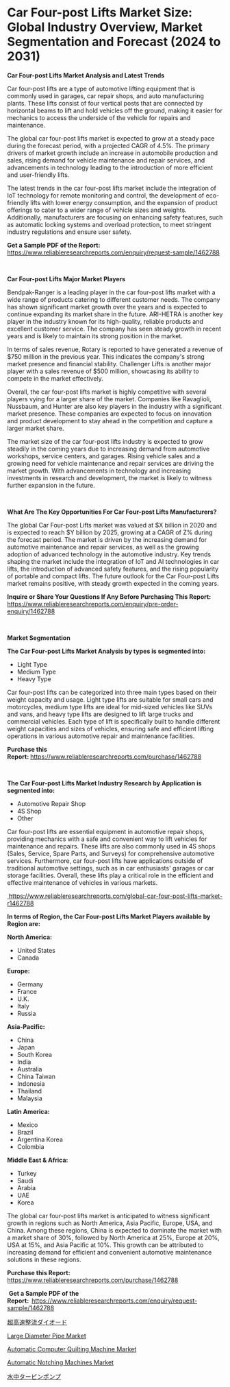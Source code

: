 <p><h1>Car Four-post Lifts Market Size: Global Industry Overview, Market Segmentation and Forecast (2024 to 2031)</h1></p><p><strong>Car Four-post Lifts Market Analysis and Latest Trends</strong></p>
<p><p>Car four-post lifts are a type of automotive lifting equipment that is commonly used in garages, car repair shops, and auto manufacturing plants. These lifts consist of four vertical posts that are connected by horizontal beams to lift and hold vehicles off the ground, making it easier for mechanics to access the underside of the vehicle for repairs and maintenance.</p><p>The global car four-post lifts market is expected to grow at a steady pace during the forecast period, with a projected CAGR of 4.5%. The primary drivers of market growth include an increase in automobile production and sales, rising demand for vehicle maintenance and repair services, and advancements in technology leading to the introduction of more efficient and user-friendly lifts.</p><p>The latest trends in the car four-post lifts market include the integration of IoT technology for remote monitoring and control, the development of eco-friendly lifts with lower energy consumption, and the expansion of product offerings to cater to a wider range of vehicle sizes and weights. Additionally, manufacturers are focusing on enhancing safety features, such as automatic locking systems and overload protection, to meet stringent industry regulations and ensure user safety.</p></p>
<p><strong>Get a Sample PDF of the Report:&nbsp;</strong> <a href="https://www.reliableresearchreports.com/enquiry/request-sample/1462788">https://www.reliableresearchreports.com/enquiry/request-sample/1462788</a></p>
<p>&nbsp;</p>
<p><strong>Car Four-post Lifts Major Market Players</strong></p>
<p><p>Bendpak-Ranger is a leading player in the car four-post lifts market with a wide range of products catering to different customer needs. The company has shown significant market growth over the years and is expected to continue expanding its market share in the future. ARI-HETRA is another key player in the industry known for its high-quality, reliable products and excellent customer service. The company has seen steady growth in recent years and is likely to maintain its strong position in the market.</p><p>In terms of sales revenue, Rotary is reported to have generated a revenue of $750 million in the previous year. This indicates the company's strong market presence and financial stability. Challenger Lifts is another major player with a sales revenue of $500 million, showcasing its ability to compete in the market effectively.</p><p>Overall, the car four-post lifts market is highly competitive with several players vying for a larger share of the market. Companies like Ravaglioli, Nussbaum, and Hunter are also key players in the industry with a significant market presence. These companies are expected to focus on innovation and product development to stay ahead in the competition and capture a larger market share.</p><p>The market size of the car four-post lifts industry is expected to grow steadily in the coming years due to increasing demand from automotive workshops, service centers, and garages. Rising vehicle sales and a growing need for vehicle maintenance and repair services are driving the market growth. With advancements in technology and increasing investments in research and development, the market is likely to witness further expansion in the future.</p></p>
<p>&nbsp;</p>
<p><strong>What Are The Key Opportunities For Car Four-post Lifts Manufacturers?</strong></p>
<p><p>The global Car Four-post Lifts market was valued at $X billion in 2020 and is expected to reach $Y billion by 2025, growing at a CAGR of Z% during the forecast period. The market is driven by the increasing demand for automotive maintenance and repair services, as well as the growing adoption of advanced technology in the automotive industry. Key trends shaping the market include the integration of IoT and AI technologies in car lifts, the introduction of advanced safety features, and the rising popularity of portable and compact lifts. The future outlook for the Car Four-post Lifts market remains positive, with steady growth expected in the coming years.</p></p>
<p><strong>Inquire or Share Your Questions If Any Before Purchasing This Report:</strong> <a href="https://www.reliableresearchreports.com/enquiry/pre-order-enquiry/1462788">https://www.reliableresearchreports.com/enquiry/pre-order-enquiry/1462788</a></p>
<p>&nbsp;</p>
<p><strong>Market Segmentation</strong></p>
<p><strong>The Car Four-post Lifts Market Analysis by types is segmented into:</strong></p>
<p><ul><li>Light Type</li><li>Medium Type</li><li>Heavy Type</li></ul></p>
<p><p>Car four-post lifts can be categorized into three main types based on their weight capacity and usage. Light type lifts are suitable for small cars and motorcycles, medium type lifts are ideal for mid-sized vehicles like SUVs and vans, and heavy type lifts are designed to lift large trucks and commercial vehicles. Each type of lift is specifically built to handle different weight capacities and sizes of vehicles, ensuring safe and efficient lifting operations in various automotive repair and maintenance facilities.</p></p>
<p><strong>Purchase this Report:&nbsp;</strong><a href="https://www.reliableresearchreports.com/purchase/1462788">https://www.reliableresearchreports.com/purchase/1462788</a></p>
<p>&nbsp;</p>
<p><strong>The Car Four-post Lifts Market Industry Research by Application is segmented into:</strong></p>
<p><ul><li>Automotive Repair Shop</li><li>4S Shop</li><li>Other</li></ul></p>
<p><p>Car four-post lifts are essential equipment in automotive repair shops, providing mechanics with a safe and convenient way to lift vehicles for maintenance and repairs. These lifts are also commonly used in 4S shops (Sales, Service, Spare Parts, and Surveys) for comprehensive automotive services. Furthermore, car four-post lifts have applications outside of traditional automotive settings, such as in car enthusiasts' garages or car storage facilities. Overall, these lifts play a critical role in the efficient and effective maintenance of vehicles in various markets.</p></p>
<p><a href="https://www.reliableresearchreports.com/global-car-four-post-lifts-market-r1462788">&nbsp;https://www.reliableresearchreports.com/global-car-four-post-lifts-market-r1462788</a></p>
<p><strong>In terms of Region, the Car Four-post Lifts Market Players available by Region are:</strong></p>
<p>
    <p> <strong> North America: </strong>
        <ul>
            <li>United States</li>
            <li>Canada</li>
        </ul>
        </p> 
    <p> <strong> Europe: </strong>
        <ul>
            <li>Germany</li>
            <li>France</li>
            <li>U.K.</li>
            <li>Italy</li>
            <li>Russia</li>
        </ul>
        </p> 
    <p> <strong> Asia-Pacific: </strong>
        <ul>
            <li>China</li>
            <li>Japan</li>
            <li>South Korea</li>
            <li>India</li>
            <li>Australia</li>
            <li>China Taiwan</li>
            <li>Indonesia</li>
            <li>Thailand</li>
            <li>Malaysia</li>
        </ul>
        </p> 
    <p> <strong> Latin America: </strong>
        <ul>
            <li>Mexico</li>
            <li>Brazil</li>
            <li>Argentina Korea</li>
            <li>Colombia</li>
        </ul>
        </p> 
    <p> <strong> Middle East & Africa: </strong>
        <ul>
            <li>Turkey</li>
            <li>Saudi</li>
            <li>Arabia</li>
            <li>UAE</li>
            <li>Korea</li>
        </ul>
    </p>
    </p>
<p><p>The global car four-post lifts market is anticipated to witness significant growth in regions such as North America, Asia Pacific, Europe, USA, and China. Among these regions, China is expected to dominate the market with a market share of 30%, followed by North America at 25%, Europe at 20%, USA at 15%, and Asia Pacific at 10%. This growth can be attributed to increasing demand for efficient and convenient automotive maintenance solutions in these regions.</p></p>
<p><strong>Purchase this Report: </strong><a href="https://www.reliableresearchreports.com/purchase/1462788">https://www.reliableresearchreports.com/purchase/1462788</a></p>
<p>&nbsp;<strong>Get a Sample PDF of the Report:&nbsp;&nbsp;</strong><a href="https://www.reliableresearchreports.com/enquiry/request-sample/1462788">https://www.reliableresearchreports.com/enquiry/request-sample/1462788</a></p>
<p><strong></strong></p>
<p><p><a href="https://github.com/dawson566/Market-Research-Report-List-1/blob/main/181114941196.md">超高速整流ダイオード</a></p><p><a href="https://issuu.com/reportprime-2/docs/large-diameter-pipe-market-size-2030.pptx">Large Diameter Pipe Market</a></p><p><a href="https://github.com/ruddyyedelwadw/Market-Research-Report-List-2/blob/main/automatic-computer-quilting-machine-market.md">Automatic Computer Quilting Machine Market</a></p><p><a href="https://github.com/jaidynmorantestelletmjzya/Market-Research-Report-List-2/blob/main/automatic-notching-machines-market.md">Automatic Notching Machines Market</a></p><p><a href="https://github.com/JacksonWiza1924/Market-Research-Report-List-1/blob/main/618913441195.md">水中タービンポンプ</a></p></p>